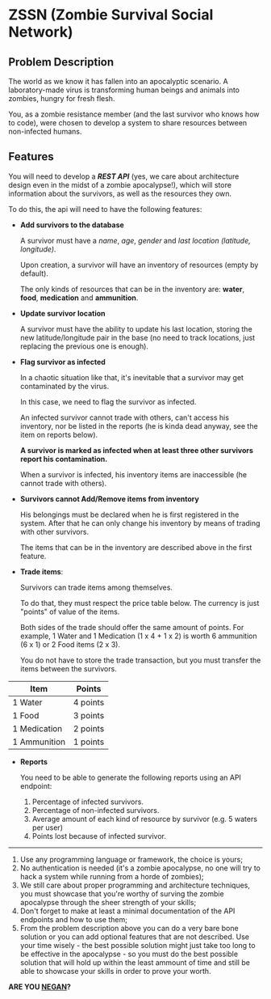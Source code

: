 # ZSSN (Zombie Survival Social Network)

## Problem Description

The world as we know it has fallen into an apocalyptic scenario. A laboratory-made virus is transforming human beings and animals into zombies, hungry for fresh flesh.

You, as a zombie resistance member (and the last survivor who knows how to code), were chosen to develop a system to share resources between non-infected humans.

## Features

You will need to develop a ***REST API*** (yes, we care about architecture design even in the midst of a zombie apocalypse!), which will store information about the survivors, as well as the resources they own.

To do this, the api will need to have the following features:

- **Add survivors to the database**

  A survivor must have a *name*, *age*, *gender* and *last location (latitude, longitude)*.

  Upon creation, a survivor will have an inventory of resources (empty by default).

  The only kinds of resources that can be in the inventory are: **water**, **food**, **medication** and **ammunition**.

- **Update survivor location**

  A survivor must have the ability to update his last location, storing the new latitude/longitude pair in the base (no need to track locations, just replacing the previous one is enough).

- **Flag survivor as infected**

  In a chaotic situation like that, it's inevitable that a survivor may get contaminated by the virus.

  In this case, we need to flag the survivor as infected.

  An infected survivor cannot trade with others, can't access his inventory, nor be listed in the reports (he is kinda dead anyway, see the item on reports below).

  **A survivor is marked as infected when at least three other survivors report his contamination.**

  When a survivor is infected, his inventory items are inaccessible (he cannot trade with others).

- **Survivors cannot Add/Remove items from inventory**

  His belongings must be declared when he is first registered in the system. After that he can only change his inventory by means of trading with other survivors.

  The items that can be in the inventory are described above in the first feature.

- **Trade items**:

  Survivors can trade items among themselves.

  To do that, they must respect the price table below. The currency is just "points" of value of the items.

  Both sides of the trade should offer the same amount of points. For example, 1 Water and 1 Medication (1 x 4 + 1 x 2) is worth 6 ammunition (6 x 1) or 2 Food items (2 x 3).

  You do not have to store the trade transaction, but you must transfer the items between the survivors.

| Item         | Points   |
|--------------|----------|
| 1 Water      | 4 points |
| 1 Food       | 3 points |
| 1 Medication | 2 points |
| 1 Ammunition | 1 points |

- **Reports**

  You need to be able to generate the following reports using an API endpoint:

    1. Percentage of infected survivors.
    1. Percentage of non-infected survivors.
    3. Average amount of each kind of resource by survivor (e.g. 5 waters per user)
    4. Points lost because of infected survivor.

---------------------------------------

1. Use any programming language or framework, the choice is yours;
2. No authentication is needed (it's a zombie apocalypse, no one will try to hack a system while running from a horde of zombies);
3. We still care about proper programming and architecture techniques, you must showcase that you're worthy of surving the zombie apocalypse through the sheer strength of your skills;
4. Don't forget to make at least a minimal documentation of the API endpoints and how to use them;
5. From the problem description above you can do a very bare bone solution or you can add optional features that are not described. Use your time wisely - the best possible solution might just take too long to be effective in the apocalypse - so you must do the best possible solution that will hold up within the least ammount of time and still be able to showcase your skills in order to prove your worth.

**ARE YOU [NEGAN](https://en.wikipedia.org/wiki/Negan)?**
